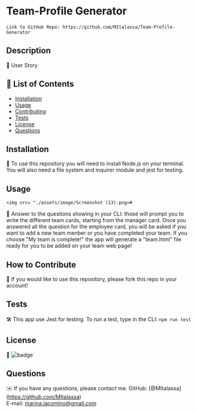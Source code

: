 # Team-Profile Generator

    Link to GitHub Repo: https://github.com/MItalassa/Team-Profile-Generator
  


  ## Description

  📖 User Story

  ## 📂 List of Contents
  * [Installation](#installation)
  * [Usage](#usage)
  * [Contributing](#contributing)
  * [Tests](#tests)
  * [License](#license)
  * [Questions](#questions)
  

  ## Installation

  💾 To use this repository you will need to install Node.js on your terminal. You will also need a file system and inquirer module and jest for testing.

  ## Usage

    <img src= "./assets/image/Screenshot (13).png>#
    
  💽  Answer to the questions showing in your CLI: those will prompt you to write the different team cards, starting from the manager card. Once you answered all the question for the employee card, you will be asked if you want to add a new team menber or you have completed your team. If you choose "My team is complete!" the app will generate a "team.html" file ready for you to be added on your team web page!

  ## How to Contribute

  🤝 If you would like to use this repository, please fork this repo in your account!

  ## Tests

  🛠️ This app use Jest for testing. To run a test, type in the CLI: `npm run test`

  ## License

  📝 ![badge](https://img.shields.io/badge/license-None-brightgreen)
  <br />

  ## Questions

  ✉️ If you have any questions, please contact me:
  GitHub: [@MItalassa] (https://github.com/MItalassa)<br />
  E-mail: marina.iacomino@gmail.com